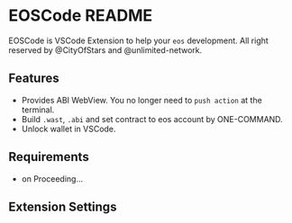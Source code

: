 # EOSCode README

EOSCode is VSCode Extension to help your `eos` development.
All right reserved by @CityOfStars and @unlimited-network.

## Features

* Provides ABI WebView. You no longer need to `push action` at the terminal.
* Build `.wast`, `.abi` and set contract to eos account by ONE-COMMAND.
* Unlock wallet in VSCode.

## Requirements

* on Proceeding...

## Extension Settings


